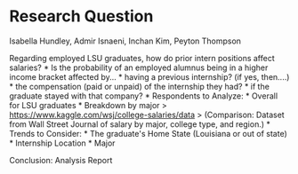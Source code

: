 Research Question
================
Isabella Hundley, Admir Isnaeni, Inchan Kim, Peyton Thompson

Regarding employed LSU graduates, how do prior intern positions affect salaries?
\* Is the probability of an employed alumnus being in a higher income bracket affected by...
\* having a previous internship? (if yes, then....)
\* the compensation (paid or unpaid) of the internship they had?
\* if the graduate stayed with that company?
\* Respondents to Analyze:
\* Overall for LSU graduates
\* Breakdown by major
&gt; <https://www.kaggle.com/wsj/college-salaries/data>
&gt; (Comparison: Dataset from Wall Street Journal of salary by major, college type, and region.)
\* Trends to Consider:
\* The graduate's Home State (Louisiana or out of state)
\* Internship Location
\* Major

Conclusion: Analysis Report
